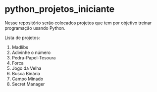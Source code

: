 # python_projetos_iniciante
Nesse repositório serão colocados projetos que tem por objetivo treinar programação usando Python.

Lista de projetos:
1. Madlibs
2. Adivinhe o número
3. Pedra-Papel-Tesoura
4. Forca
5. Jogo da Velha
6. Busca Binária
7. Campo Minado
8. Secret Manager
